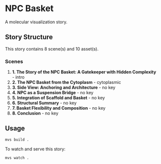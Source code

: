 # NPC Basket

A molecular visualization story.

## Story Structure

This story contains 8 scene(s) and 10 asset(s).

### Scenes

1. **1. The Story of the NPC Basket: A Gatekeeper with Hidden Complexity** - intro
2. **2. The NPC Basket from the Cytoplasm** - cytoplasmic
3. **3. Side View: Anchoring and Architecture** - no key
4. **4. NPC as a Suspension Bridge** - no key
5. **5. Integration of Scaffold and Basket​** - no key
6. **6. Structural Summary** - no key
7. **7. Basket Flexibility and Composition** - no key
8. **8. Conclusion** - no key

## Usage

```bash
mvs build .
```

To watch and serve this story:

```bash
mvs watch .
```
